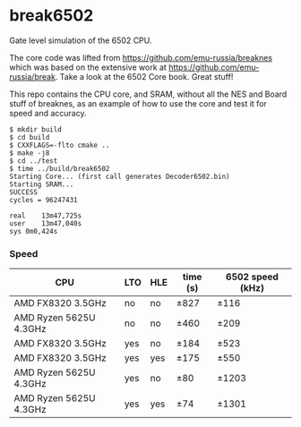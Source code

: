 # break6502

Gate level simulation of the 6502 CPU.  

The core code was lifted from https://github.com/emu-russia/breaknes which was based on the extensive work at https://github.com/emu-russia/break.
Take a look at the 6502 Core book. Great stuff!

This repo contains the CPU core, and SRAM, without all the NES and Board stuff of breaknes, as an example of how to use the core and test it for speed and accuracy.

```
$ mkdir build
$ cd build
$ CXXFLAGS=-flto cmake ..
$ make -j8
$ cd ../test
$ time ../build/break6502
Starting Core... (first call generates Decoder6502.bin)
Starting SRAM...
SUCCESS
cycles = 96247431

real	13m47,725s
user	13m47,040s
sys	0m0,424s
```

### Speed

| CPU | LTO | HLE | time (s) | 6502 speed (kHz) |
| --- | --- | --- | --- | --- |
| AMD FX8320 3.5GHz | no | no | ±827 | ±116 |
| AMD Ryzen 5625U 4.3GHz | no | no | ±460 | ±209 |
| AMD FX8320 3.5GHz | yes | no | ±184 | ±523 |
| AMD FX8320 3.5GHz | yes | yes | ±175 | ±550 |
| AMD Ryzen 5625U 4.3GHz | yes | no | ±80 | ±1203 |
| AMD Ryzen 5625U 4.3GHz | yes | yes | ±74 | ±1301 |
